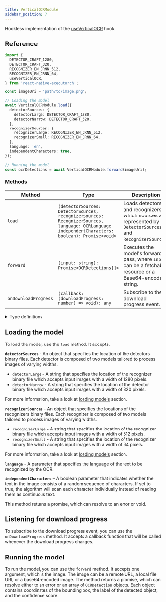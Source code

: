 ```yaml
---
title: VerticalOCRModule
sidebar_position: 7
---
```


Hookless implementation of the [useVerticalOCR](../computer-vision/useVerticalOCR.md) hook.

## Reference

```typescript
import {
  DETECTOR_CRAFT_1280,
  DETECTOR_CRAFT_320,
  RECOGNIZER_EN_CRNN_512,
  RECOGNIZER_EN_CRNN_64,
  useVerticalOCR,
} from 'react-native-executorch';

const imageUri = 'path/to/image.png';

// Loading the model
await VerticalOCRModule.load({
  detectorSources: {
    detectorLarge: DETECTOR_CRAFT_1280,
    detectorNarrow: DETECTOR_CRAFT_320,
  },
  recognizerSources: {
    recognizerLarge: RECOGNIZER_EN_CRNN_512,
    recognizerSmall: RECOGNIZER_EN_CRNN_64,
  },
  language: 'en',
  independentCharacters: true,
});

// Running the model
const ocrDetections = await VerticalOCRModule.forward(imageUri);
```

### Methods

| Method               | Type                                                                                                                                            | Description                                                                                                  |
| -------------------- | ----------------------------------------------------------------------------------------------------------------------------------------------- | ------------------------------------------------------------------------------------------------------------ |
| `load`               | `(detectorSources: DetectorSources, recognizerSources: RecognizerSources, language: OCRLanguage independentCharacters: boolean): Promise<void>` | Loads detectors and recognizers, which sources are represented by `DetectorSources` and `RecognizerSources`. |
| `forward`            | `(input: string): Promise<OCRDetections[]>`                                                                                                     | Executes the model's forward pass, where `input` can be a fetchable resource or a Base64-encoded string.     |
| `onDownloadProgress` | `(callback: (downloadProgress: number) => void): any`                                                                                           | Subscribe to the download progress event.                                                                    |

<details>
<summary>Type definitions</summary>

```typescript
interface DetectorSources {
  detectorLarge: string | number;
  detectorNarrow: string | number;
}

interface RecognizerSources {
  recognizerLarge: string | number;
  recognizerSmall: string | number;
}

type OCRLanguage = 'en';

interface Point {
  x: number;
  y: number;
}

interface OCRDetection {
  bbox: Point[];
  text: string;
  score: number;
}
```

</details>

## Loading the model

To load the model, use the `load` method. It accepts:

**`detectorSources`** - An object that specifies the location of the detectors binary files. Each detector is composed of two models tailored to process images of varying widths.

- `detectorLarge` - A string that specifies the location of the recognizer binary file which accepts input images with a width of 1280 pixels.
- `detectorNarrow` - A string that specifies the location of the detector binary file which accepts input images with a width of 320 pixels.

For more information, take a look at [loading models](../fundamentals/loading-models.md) section.

**`recognizerSources`** - An object that specifies the locations of the recognizers binary files. Each recognizer is composed of two models tailored to process images of varying widths.

- `recognizerLarge` - A string that specifies the location of the recognizer binary file which accepts input images with a width of 512 pixels.
- `recognizerSmall` - A string that specifies the location of the recognizer binary file which accepts input images with a width of 64 pixels.

For more information, take a look at [loading models](../fundamentals/loading-models.md) section.

**`language`** - A parameter that specifies the language of the text to be recognized by the OCR.

**`independentCharacters`** – A boolean parameter that indicates whether the text in the image consists of a random sequence of characters. If set to true, the algorithm will scan each character individually instead of reading them as continuous text.

This method returns a promise, which can resolve to an error or void.

## Listening for download progress

To subscribe to the download progress event, you can use the `onDownloadProgress` method. It accepts a callback function that will be called whenever the download progress changes.

## Running the model

To run the model, you can use the `forward` method. It accepts one argument, which is the image. The image can be a remote URL, a local file URI, or a base64-encoded image. The method returns a promise, which can resolve either to an error or an array of `OCRDetection` objects. Each object contains coordinates of the bounding box, the label of the detected object, and the confidence score.

